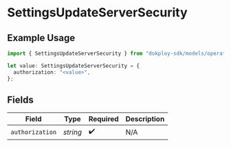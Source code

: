 # SettingsUpdateServerSecurity

## Example Usage

```typescript
import { SettingsUpdateServerSecurity } from "dokploy-sdk/models/operations";

let value: SettingsUpdateServerSecurity = {
  authorization: "<value>",
};
```

## Fields

| Field              | Type               | Required           | Description        |
| ------------------ | ------------------ | ------------------ | ------------------ |
| `authorization`    | *string*           | :heavy_check_mark: | N/A                |